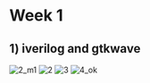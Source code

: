 
# Week 1 
## 1) iverilog and gtkwave
![2_m1](https://github.com/adhiiiii/Hardware-Design---VLSI/assets/47310995/a8aaee18-dad3-4dd6-b2c7-3447934aa6e4)
![2](https://github.com/adhiiiii/Hardware-Design---VLSI/assets/47310995/e03d17cf-1349-4c03-a882-102e317ec51f)
![3](https://github.com/adhiiiii/Hardware-Design---VLSI/assets/47310995/6d20e694-f69b-4ab2-9572-f8d363379ea6)
![4_ok](https://github.com/adhiiiii/Hardware-Design---VLSI/assets/47310995/2d153246-9d41-4128-b8a5-3a1abb3f5b37)

